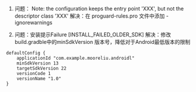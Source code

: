 1. 问题： Note: the configuration keeps the entry point 'XXX', but not the descriptor class 'XXX'
解决：在 proguard-rules.pro 文件中添加 -ignorewarnings

2. 问题：安装提示Failure [INSTALL_FAILED_OLDER_SDK]
解决：修改build.gradble中的minSdkVersion 版本号，降低对于Android最低版本的限制
```
defaultConfig {
    applicationId "com.example.mooreliu.androidl"
    minSdkVersion 13
    targetSdkVersion 22
    versionCode 1
    versionName "1.0"
}
```
